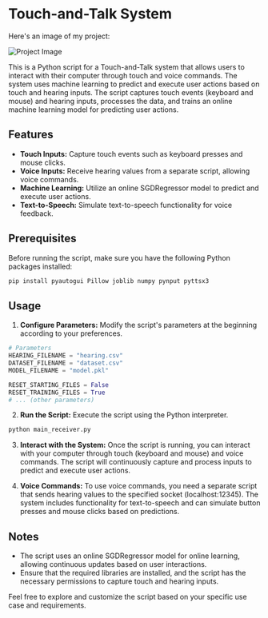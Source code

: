 # Touch-and-Talk System

Here's an image of my project:

![Project Image](https://pbs.twimg.com/media/GBJw4trWIAASN_w?format=jpg&name=medium)

This is a Python script for a Touch-and-Talk system that allows users to interact with their computer through touch and voice commands. The system uses machine learning to predict and execute user actions based on touch and hearing inputs. The script captures touch events (keyboard and mouse) and hearing inputs, processes the data, and trains an online machine learning model for predicting user actions.

## Features

- **Touch Inputs:** Capture touch events such as keyboard presses and mouse clicks.
- **Voice Inputs:** Receive hearing values from a separate script, allowing voice commands.
- **Machine Learning:** Utilize an online SGDRegressor model to predict and execute user actions.
- **Text-to-Speech:** Simulate text-to-speech functionality for voice feedback.

## Prerequisites

Before running the script, make sure you have the following Python packages installed:

```bash
pip install pyautogui Pillow joblib numpy pynput pyttsx3
```

## Usage

1. **Configure Parameters:** Modify the script's parameters at the beginning according to your preferences.

```python
# Parameters
HEARING_FILENAME = "hearing.csv"
DATASET_FILENAME = "dataset.csv"
MODEL_FILENAME = "model.pkl"

RESET_STARTING_FILES = False
RESET_TRAINING_FILES = True
# ... (other parameters)
```

2. **Run the Script:** Execute the script using the Python interpreter.

```bash
python main_receiver.py
```

3. **Interact with the System:** Once the script is running, you can interact with your computer through touch (keyboard and mouse) and voice commands. The script will continuously capture and process inputs to predict and execute user actions.

4. **Voice Commands:** To use voice commands, you need a separate script that sends hearing values to the specified socket (localhost:12345). The system includes functionality for text-to-speech and can simulate button presses and mouse clicks based on predictions.

## Notes

- The script uses an online SGDRegressor model for online learning, allowing continuous updates based on user interactions.
- Ensure that the required libraries are installed, and the script has the necessary permissions to capture touch and hearing inputs.

Feel free to explore and customize the script based on your specific use case and requirements.
